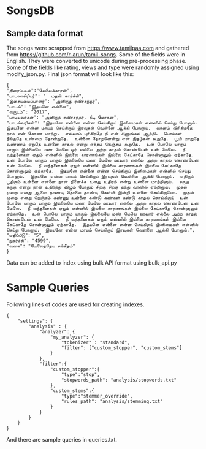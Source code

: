 # SongsDB
## Sample data format

The songs were scrapped from https://www.tamilpaa.com and gathered from https://github.com/r-arun/tamil-songs. Some of the fields were in English. They were converted to unicode during pre-processing phase. Some of the fields like rating, views and type were randomly assigned using modify_json.py. Final json format will look like this:  
```
{
"திரைப்படம்":"வேலைக்காரன்",
"பாடலாசிரியர்": "  மதன் கார்க்கி", 
"இசையமைப்பாளர்": "அனிருத் ரவிச்சந்தர்", 
"பாடல்": "இதயனே என்னை", 
"வருடம்": "2017", 
"பாடியவர்கள்": "அனிருத் ரவிச்சந்தர், நீடி மோகன்", 
"பாடல்வரிகள்": "இதயனே என்னை என்ன செய்கிறாய் இனிமைகள் என்னில் செய்து போனாய்.  இதயனே என்ன மாயம் செய்கிறாய் இரவுகள் வெள்ளை ஆக்கி போனாய்.  வானம் விரிகிறதே நாம் என் கோண மாற்று.  எல்லாம் புரிகிறதே நீ என் சிணுங்கல் ஆற்றி.  பொய்கள் நீங்குதே உண்மை தோன்றுதே.  உன்னை தோழனென்று என் இதழ்கள் கூறுதே.  பூமி மாறுதே வண்ணம் ஏறுதே உன்னை காதல் என்று எந்தம் நெஞ்சம் கூறுதே.  உன் போலே யாரும் யாரும் இல்லையே மண் மேலே ஓர் எல்லை அற்ற காதல் கொண்டேன் உன் மேலே.  நீ வந்தனைகள் ஏதும் என்னில் இல்லை காரணங்கள் இல்லை கேட்காதே சொன்னாலும் ஏற்காதே.  உன் போலே யாரும் யாரும் இல்லையே மண் மேலே ஊவார் எல்லை அற்ற காதல் கொண்டேன் உன் மேலே.  நீ வந்தனைகள் ஏதும் என்னில் இல்லை காரணங்கள் இல்லை கேட்காதே சொன்னாலும் ஏற்காதே.  இதயனே என்னை என்ன செய்கிறாய் இனிமைகள் என்னில் செய்து போனாய்.  இதயனே என்ன மாயம் செய்கிறாய் இரவுகள் வெள்ளை ஆக்கி போனாய்.  எதிரும் பூதிரும் உன்னை என்னை நான் நினைக்க உனது உதிரம் என்று உன்னை மாற்றினாய்.  சருகு சருகு என்று நான் உதிர்ந்து விழும் போதும் சிறகு சிறகு தந்து வானில் ஏற்றினாய்.  முதல் முறை எனது ஆளை தாண்டி தொலை தாண்டி கேள்வி இன்றி உள்ளே செல்கிறாயோ.  முதன் முறை எனது நெஞ்சம் கண்ணு உன்னை கண்டு கண்கள் கண்டு காதல் சொல்கிறாய்  உன் போலே யாரும் யாரும் இல்லையே மண் மேலே ஊவார் எல்லை அற்ற காதல் கொண்டேன் உன் மேலே.  நீ வந்தனைகள் ஏதும் என்னில் இல்லை காரணங்கள் இல்லை கேட்காதே சொன்னாலும் ஏற்காதே.  உன் போலே யாரும் யாரும் இல்லையே மண் மேலே ஊவார் எல்லை அற்ற காதல் கொண்டேன் உன் மேலே.  நீ வந்தனைகள் ஏதும் என்னில் இல்லை காரணங்கள் இல்லை கேட்காதே சொன்னாலும் ஏற்காதே.  இதயனே என்னை என்ன செய்கிறாய் இனிமைகள் என்னில் செய்து போனாய்.  இதயனே என்ன மாயம் செய்கிறாய் இரவுகள் வெள்ளை ஆக்கி போனாய்.",
"மதிப்பீடு": "5", 
"நுகர்ச்சி": "4599", 
"வகை": "மேலைத்தேய சங்கீதம்"
} 
 ``` 

Data can be added to index using bulk API format using bulk_api.py

# Sample Queries
Following lines of codes are used for creating indexes. 

```angular2
{
    "settings": {
        "analysis" : {
            "analyzer": {
                "my_analyzer": {
                    "tokenizer" : "standard",
                    "filter": ["custom_stopper", "custom_stems"]
                }
            },
            "filter":{
                "custom_stopper":{
                    "type":"stop",
                    "stopwords_path": "analysis/stopwords.txt"
                },
                "custom_stems":{
                    "type":"stemmer_override",
                    "rules_path": "analysis/stemming.txt"
                }
            }
        }
    }
}
```
And there are sample queries in queries.txt.

 
 
